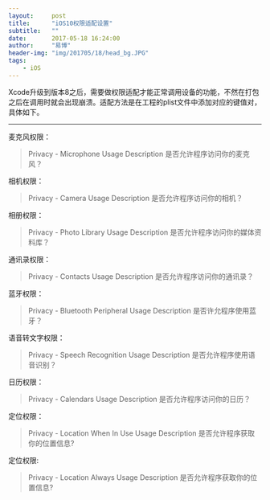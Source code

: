 ```yaml
---
layout:     post
title:      "iOS10权限适配设置"
subtitle:   ""
date:       2017-05-18 16:24:00
author:     "易博"
header-img: "img/201705/18/head_bg.JPG"
tags:
    - iOS
---
```


Xcode升级到版本8之后，需要做权限适配才能正常调用设备的功能，不然在打包之后在调用时就会出现崩溃。适配方法是在工程的plist文件中添加对应的键值对，具体如下。

*****

麦克风权限：
>Privacy - Microphone Usage Description 是否允许程序访问你的麦克风？

相机权限：
>Privacy - Camera Usage Description 是否允许程序访问你的相机？

相册权限：
>Privacy - Photo Library Usage Description 是否允许程序访问你的媒体资料库？

通讯录权限：
>Privacy - Contacts Usage Description 是否允许程序访问你的通讯录？

蓝牙权限：
>Privacy - Bluetooth Peripheral Usage Description 是否许允程序使用蓝牙？

语音转文字权限：
>Privacy - Speech Recognition Usage Description 是否允许程序使用语音识别？

日历权限：
>Privacy - Calendars Usage Description 是否允许程序访问你的日历？

定位权限：
>Privacy - Location When In Use Usage Description 是否允许程序获取你的位置信息?

定位权限:
>Privacy - Location Always Usage Description 是否允许程序获取你的位置信息?
